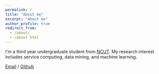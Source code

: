 ```yaml
---
permalink: /
title: "About me"
excerpt: "About me"
author_profile: true
redirect_from: 
  - /about/
  - /about.html
---
```


I'm a third year undergraduate student from [NCUT](https://www.ncut.edu.cn/). My research interest includes service computing, data mining, and machine learning.


[Email](max_zhengxin@foxmail.com) / [Github](https://github.com/xinzheng99)

